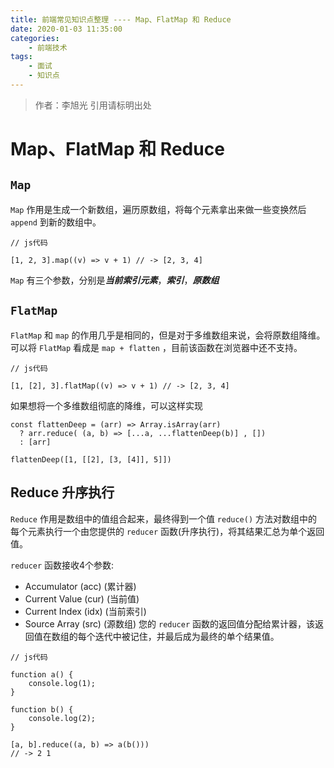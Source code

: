 ```yaml
---
title: 前端常见知识点整理 ---- Map、FlatMap 和 Reduce
date: 2020-01-03 11:35:00
categories: 
	- 前端技术
tags: 
	- 面试
	- 知识点
---
```

> 作者：李旭光
> 引用请标明出处


# Map、FlatMap 和 Reduce
## `Map`
`Map` 作用是生成一个新数组，遍历原数组，将每个元素拿出来做一些变换然后 `append` 到新的数组中。

```
// js代码

[1, 2, 3].map((v) => v + 1) // -> [2, 3, 4]
```
`Map` 有三个参数，分别是***当前索引元素***，***索引***，***原数组***
## `FlatMap`
`FlatMap` 和 `map` 的作用几乎是相同的，但是对于多维数组来说，会将原数组降维。可以将 `FlatMap` 看成是 `map + flatten` ，目前该函数在浏览器中还不支持。


```
// js代码

[1, [2], 3].flatMap((v) => v + 1) // -> [2, 3, 4]
```
如果想将一个多维数组彻底的降维，可以这样实现

```
const flattenDeep = (arr) => Array.isArray(arr)
  ? arr.reduce( (a, b) => [...a, ...flattenDeep(b)] , [])
  : [arr]

flattenDeep([1, [[2], [3, [4]], 5]])
```

## Reduce 升序执行
`Reduce` 作用是数组中的值组合起来，最终得到一个值
`reduce()` 方法对数组中的每个元素执行一个由您提供的 `reducer` 函数(升序执行)，将其结果汇总为单个返回值。

`reducer` 函数接收4个参数:

- Accumulator (acc) (累计器)
- Current Value (cur) (当前值)
- Current Index (idx) (当前索引)
- Source Array (src) (源数组)
您的 `reducer` 函数的返回值分配给累计器，该返回值在数组的每个迭代中被记住，并最后成为最终的单个结果值。

```
// js代码

function a() {
    console.log(1);
}

function b() {
    console.log(2);
}

[a, b].reduce((a, b) => a(b()))
// -> 2 1
```